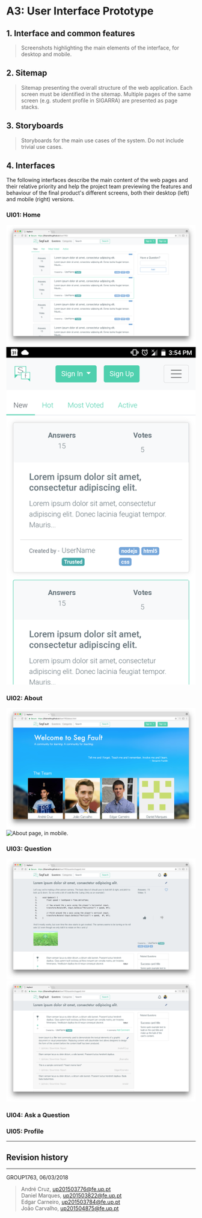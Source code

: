 # A3: User Interface Prototype
 
## 1. Interface and common features
 
> Screenshots highlighting the main elements of the interface, for desktop and mobile.
 
## 2. Sitemap
 
> Sitemap presenting the overall structure of the web application.
> Each screen must be identified in the sitemap.
> Multiple pages of the same screen (e.g. student profile in SIGARRA) are presented as page stacks.
 
## 3. Storyboards
 
> Storyboards for the main use cases of the system.
> Do not include trivial use cases.
 
## 4. Interfaces
 
The following interfaces describe the main content of the web pages and their relative priority and help the project team previewing the features and behaviour of the final product's different screens, both their desktop (left) and mobile (right) versions.

### UI01: Home
![Home page.](screenshots/index.png)
![Home page, in mobile.](screenshots/index_mobile.png)

 
### UI02: About
![About page.](screenshots/about.png)
![About page, in mobile.](screenshots/about_mobile_rip.png)
<!-- <img src="screenshots/about_mobile.png" alt="About page, in mobile." style="width: 200px;"/> -->



### UI03: Question
![Question page, logged in.](screenshots/question(logged).png)
![Question page, scrolled down, logged in.](screenshots/question.png)

### UI04: Ask a Question

### UI05: Profile


 
***
 
## Revision history

 
***
 
GROUP1763, 06/03/2018

> André Cruz, up201503776@fe.up.pt  
> Daniel Marques, up201503822@fe.up.pt  
> Edgar Carneiro, up201503784@fe.up.pt  
> João Carvalho, up201504875@fe.up.pt  
